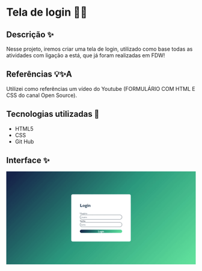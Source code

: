 # Tela de login 👩‍💻
## Descrição ✨
Nesse projeto, iremos criar uma tela de login, utilizado como base todas as atividades com ligação a está, que já foram realizadas em FDW!
## Referências 💡✨A
Utilizei como referências um vídeo do Youtube (FORMULÁRIO COM HTML E CSS do canal Open Source).
## Tecnologias utilizadas 📡
* HTML5
* CSS
* Git Hub
## Interface ✨
![Login](img/Web-login.png)



